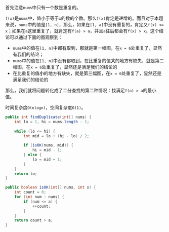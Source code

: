 首先注意`nums`中只有一个数是重复的。

`f(x)`是`nums`中，值小于等于`x`的数的个数。那么`f(x)`肯定是递增的。而且对于本题来说，`nums`中的值是`[1, n]`，那么，如果在`[1, a]`中没有重复的，肯定又`f(x) <= x`；如果在`a`这里重复了，就肯定有`f(a) > a`，并且`a`往后都会有`f(x) > x`。这个结论可以通过下面的图观察到：

* `nums`中的值在`[1, n]`中都有取到，那就是第一幅图，在`x = 6`处重复了，显然有我们的结论；
* `nums`中的值在`[1, n]`中没有都取到，在比重复的值**大**的地方有缺失，就是第二幅图，在`x = 6`处重复了，显然还是满足我们的结论的
* 在比重复的值**小**的地方有缺失，就是第三幅图，在`x = 6`处重复了，显然还是满足我们的结论的



那么，我们就将问题转化成了二分查找的第二种情况：找满足`f(a) > a`的最小值。

时间复杂度`O(nlogn)`，空间复杂度`O(1)`。

```java
public int findDuplicate(int[] nums) {
	int lo = 1, hi = nums.length - 1;
    
    while (lo <= hi) {
        int mid = lo + (hi - lo) / 2;
        
        if (isOK(nums, mid)) {
            hi = mid - 1;
        } else {
            lo = mid + 1;
        }
    }
    return lo;
}

public boolean isOK(int[] nums, int x) {
    int count = 0;
    for (int num : nums) {
        if (num <= a) {
            ++count;
        }
    }
    return count > a;
}
```
